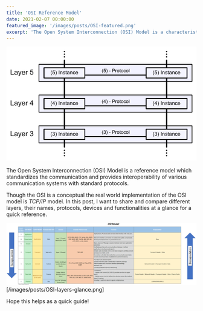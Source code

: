 ```yaml
---
title: 'OSI Reference Model'
date: 2021-02-07 00:00:00
featured_image: '/images/posts/OSI-featured.png'
excerpt: 'The Open System Interconnection (OSI) Model is a characteristic model which you have learned and came across many times from your computer science class in college days.'
---
```


![](/images/posts/OSI-featured.png)

The Open System Interconnection (OSI) Model is a reference model which standardizes the communication and provides interoperability of various communication systems with standard protocols.

Though the OSI is a conceptual the real world implementation of the OSI model is *TCP/IP* model. In this post, I want to share and compare different layers, their names, protocols, devices and functionalities at a glance for a quick reference. 

![](/images/posts/OSI-layers-glance.png) [/images/posts/OSI-layers-glance.png]


Hope this helps as a quick guide! 